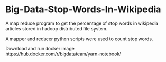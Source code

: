 # Big-Data-Stop-Words-In-Wikipedia
A map reduce program to get the percentage of stop words in wikipedia articles stored in hadoop distributed file system.

A mapper and reducer python scripts were used to count stop words.

Download and run docker image https://hub.docker.com/r/bigdatateam/yarn-notebook/

